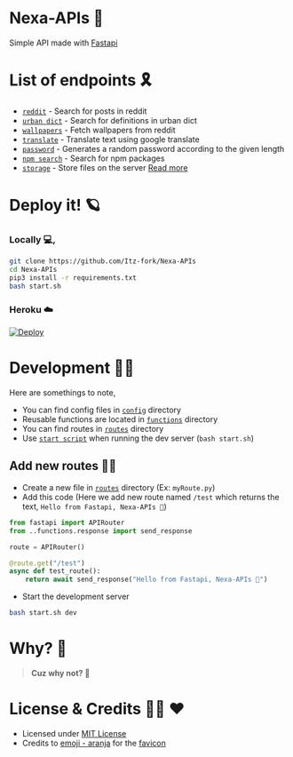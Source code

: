 # Nexa-APIs 🌊

Simple API made with [Fastapi](https://fastapi.tiangolo.com/)


# List of endpoints 🎗️

- [`reddit`](api/routes/reddit.py) - Search for posts in reddit
- [`urban dict`](api/routes/urbandict.py) - Search for definitions in urban dict
- [`wallpapers`](api/routes/wallpapers.py) - Fetch wallpapers from reddit
- [`translate`](api/routes/translate.py) - Translate text using google translate
- [`password`](api/routes/password.py) - Generates a random password according to the given length
- [`npm search`](api/routes/npm_search.py) - Search for npm packages
- [`storage`](api/routes/storage.py) - Store files on the server [Read more](https://github.com/Itz-fork/Nexa-APIs/wiki/Route:-Storage)


# Deploy it! 🪐

### Locally 💻,
```sh
git clone https://github.com/Itz-fork/Nexa-APIs
cd Nexa-APIs
pip3 install -r requirements.txt
bash start.sh
```

### Heroku ☁️
[![Deploy](https://www.herokucdn.com/deploy/button.svg)](https://heroku.com/deploy?template=https://github.com/Itz-fork/Nexa-APIs)


# Development 🧑‍💻

Here are somethings to note,

- You can find config files in [`config`](api/config) directory
- Reusable functions are located in [`functions`](api/functions) directory
- You can find routes in [`routes`](api/routes) directory
- Use [`start script`](start.sh) when running the dev server (`bash start.sh`)

## Add new routes 👨‍🎨
- Create a new file in [`routes`](api/routes) directory (Ex: `myRoute.py`)
- Add this code (Here we add new route named `/test` which returns the text, `Hello from Fastapi, Nexa-APIs 🌊`)
```python
from fastapi import APIRouter
from ..functions.response import send_response

route = APIRouter()

@route.get("/test")
async def test_route():
    return await send_response("Hello from Fastapi, Nexa-APIs 🌊")
```
- Start the development server
```sh
bash start.sh dev
```


# Why? 🤔

> __**Cuz why not? 🎾**__


# License & Credits 👮‍♂️ ♥️

- Licensed under [MIT License](LICENSE)
- Credits to [emoji - aranja](https://emoji.aranja.com/) for the [favicon](favicon.ico)